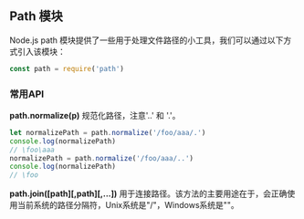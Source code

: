 ## Path 模块
Node.js path 模块提供了一些用于处理文件路径的小工具，我们可以通过以下方式引入该模块：
```javascript 
const path = require('path')
```
### 常用API
**path.normalize(p)**
规范化路径，注意'..' 和 '.'。
```javascript 
let normalizePath = path.normalize('/foo/aaa/.')
console.log(normalizePath)
// \foo\aaa
normalizePath = path.normalize('/foo/aaa/..')
console.log(normalizePath)
// \foo
```
**path.join([path][,path][,...])**
用于连接路径。该方法的主要用途在于，会正确使用当前系统的路径分隔符，Unix系统是"/"，Windows系统是"\"。
